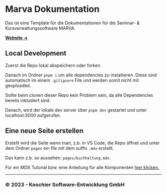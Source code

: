 # Marva Dokumentation

Das ist eine Template für die Dokumentationen für die Seminar- & Kursverwaltungssoftware MARVA.

[**Website →**](https://www.marva.eu)

## Local Development

Zuerst die Repo lokal abspeichern oder forken.

Danach im Ordner `pnpm i` um alle dependencies zu installieren. Diese sind automatisch im einem `.gitignore` File und werden somit nicht mit geuploaded.

Sollte beim clonen dieser Repo kein Problem sein, da alle Dependencies bereits inkludiert sind.

Danach, wird der lokale dev server über `pnpm dev` gestartet und unter localhost:3000 aufgerufen.

## Eine neue Seite erstellen

Erstellt wird die Seite wenn man, z.b. in VS Code, die Repo öffnet und unter dem Ordner `pages` ein file mit dem suffix `.mdx` erstellt.

Das kann z.b. so aussehen: `pages/buchhaltung.mdx`.

Für ein MDX Tutorial bzw. eine Anleitung für alle Komponenten [hier klicken.](https://mdxjs.com/table-of-components/)

---

### © 2023 - Koschier Software-Entwicklung GmbH
